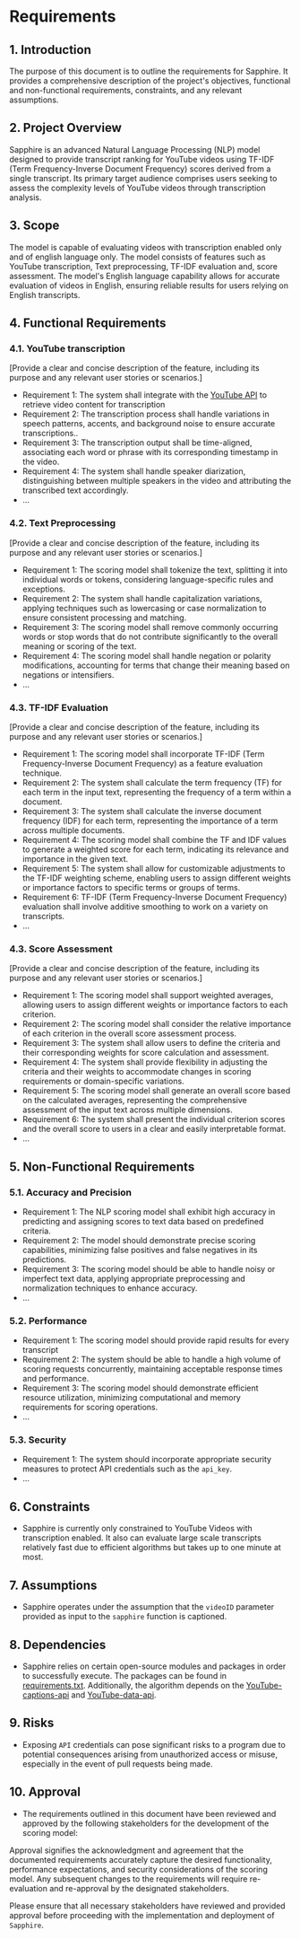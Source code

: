 # Requirements

## 1. Introduction

The purpose of this document is to outline the requirements for Sapphire. It provides a comprehensive description of the project's objectives, functional and non-functional requirements, constraints, and any relevant assumptions.

## 2. Project Overview

Sapphire is an advanced Natural Language Processing (NLP) model designed to provide transcript ranking for YouTube videos using TF-IDF (Term Frequency-Inverse Document Frequency) scores derived from a single transcript. Its primary target audience comprises users seeking to assess the complexity levels of YouTube videos through transcription analysis.

## 3. Scope

The model is capable of evaluating videos with transcription enabled only and of english language only. The model consists of features such as YouTube transcription, Text preprocessing, TF-IDF evaluation and, score assessment. The model's English language capability allows for accurate evaluation of videos in English, ensuring reliable results for users relying on English transcripts.

## 4. Functional Requirements

### 4.1. YouTube transcription

[Provide a clear and concise description of the feature, including its purpose and any relevant user stories or scenarios.]

- Requirement 1:  The system shall integrate with the [YouTube API](https://developers.google.com/youtube/v3/docs/captions) to retrieve video content for transcription
- Requirement 2: The transcription process shall handle variations in speech patterns, accents, and background noise to ensure accurate transcriptions..
- Requirement 3: The transcription output shall be time-aligned, associating each word or phrase with its corresponding timestamp in the video.
- Requirement 4: The system shall handle speaker diarization, distinguishing between multiple speakers in the video and attributing the transcribed text accordingly. 
- ...


### 4.2. Text Preprocessing

[Provide a clear and concise description of the feature, including its purpose and any relevant user stories or scenarios.]

- Requirement 1:  The scoring model shall tokenize the text, splitting it into individual words or tokens, considering language-specific rules and exceptions.
- Requirement 2: The system shall handle capitalization variations, applying techniques such as lowercasing or case normalization to ensure consistent processing and matching.
- Requirement 3: The scoring model shall remove commonly occurring words or stop words that do not contribute significantly to the overall meaning or scoring of the text.
- Requirement 4: The scoring model shall handle negation or polarity modifications, accounting for terms that change their meaning based on negations or intensifiers. 
- ...

### 4.3. TF-IDF Evaluation

[Provide a clear and concise description of the feature, including its purpose and any relevant user stories or scenarios.]

- Requirement 1: The scoring model shall incorporate TF-IDF (Term Frequency-Inverse Document Frequency) as a feature evaluation technique.
- Requirement 2: The system shall calculate the term frequency (TF) for each term in the input text, representing the frequency of a term within a document.
- Requirement 3: The system shall calculate the inverse document frequency (IDF) for each term, representing the importance of a term across multiple documents.
- Requirement 4: The scoring model shall combine the TF and IDF values to generate a weighted score for each term, indicating its relevance and importance in the given text.
- Requirement 5:  The system shall allow for customizable adjustments to the TF-IDF weighting scheme, enabling users to assign different weights or importance factors to specific terms or groups of terms.
- Requirement 6: TF-IDF (Term Frequency-Inverse Document Frequency) evaluation shall involve additive smoothing to work on a variety on transcripts.
- ...

### 4.3. Score Assessment

[Provide a clear and concise description of the feature, including its purpose and any relevant user stories or scenarios.]

- Requirement 1: The scoring model shall support weighted averages, allowing users to assign different weights or importance factors to each criterion.
- Requirement 2: The scoring model shall consider the relative importance of each criterion in the overall score assessment process.
- Requirement 3: The system shall allow users to define the criteria and their corresponding weights for score calculation and assessment.
- Requirement 4: The system shall provide flexibility in adjusting the criteria and their weights to accommodate changes in scoring requirements or domain-specific variations.
- Requirement 5: The scoring model shall generate an overall score based on the calculated averages, representing the comprehensive assessment of the input text across multiple dimensions.
- Requirement 6: The system shall present the individual criterion scores and the overall score to users in a clear and easily interpretable format.
- ...

## 5. Non-Functional Requirements

### 5.1. Accuracy and Precision

- Requirement 1: The NLP scoring model shall exhibit high accuracy in predicting and assigning scores to text data based on predefined criteria.
- Requirement 2: The model should demonstrate precise scoring capabilities, minimizing false positives and false negatives in its predictions.
- Requirement 3: The scoring model should be able to handle noisy or imperfect text data, applying appropriate preprocessing and normalization techniques to enhance accuracy.
- ...

### 5.2. Performance

- Requirement 1: The scoring model should provide rapid results for every transcript
- Requirement 2: The system should be able to handle a high volume of scoring requests concurrently, maintaining acceptable response times and performance.
- Requirement 3: The scoring model should demonstrate efficient resource utilization, minimizing computational and memory requirements for scoring operations.
- ...

### 5.3. Security

- Requirement 1: The system should incorporate appropriate security measures to protect API credentials such as the `api_key`.
- ...

## 6. Constraints

- Sapphire is currently only constrained to YouTube Videos with transcription enabled. It also can evaluate large scale transcripts relatively fast due to efficient algorithms but takes up to one minute at most.

## 7. Assumptions

- Sapphire operates under the assumption that the `videoID` parameter provided as input to the `sapphire` function is captioned.


## 8. Dependencies

- Sapphire relies on certain open-source modules and packages in order to successfully execute. The packages can be found in [requirements.txt](requirements.txt). Additionally, the algorithm depends on the [YouTube-captions-api](https://pypi.org/project/youtube-transcript-api/) and [YouTube-data-api](https://developers.google.com/youtube/v3/docs/videos).

## 9. Risks

- Exposing `API` credentials can pose significant risks to a program due to potential consequences arising from unauthorized access or misuse, especially in the event of pull requests being made.

## 10. Approval

- The requirements outlined in this document have been reviewed and approved by the following stakeholders for the development of the scoring model:

Approval signifies the acknowledgment and agreement that the documented requirements accurately capture the desired functionality, performance expectations, and security considerations of the scoring model. Any subsequent changes to the requirements will require re-evaluation and re-approval by the designated stakeholders.

Please ensure that all necessary stakeholders have reviewed and provided approval before proceeding with the implementation and deployment of `Sapphire`.
